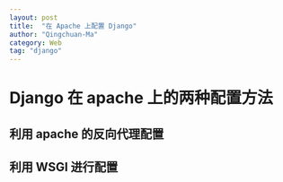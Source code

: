 ```yaml
---
layout: post
title:  "在 Apache 上配置 Django"
author: "Qingchuan-Ma"
category: Web
tag: "django"
---
```


# Django 在 apache 上的两种配置方法

## 利用 apache 的反向代理配置



## 利用 WSGI 进行配置
